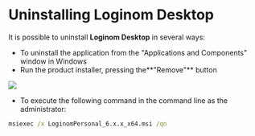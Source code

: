 # Uninstalling Loginom Desktop

It is possible to uninstall **Loginom Desktop** in several ways:

* To uninstall the application from the "Applications and Components" window in Windows
* Run the product installer, pressing the**"Remove"** button

![](../images/personal_msi_remove.png)

* To execute the following command in the command line as the administrator:

```cmd
msiexec /x LoginomPersonal_6.x.x_x64.msi /qn
```
